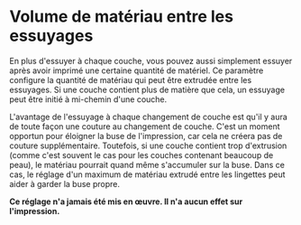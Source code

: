 Volume de matériau entre les essuyages
====
En plus d'essuyer à chaque couche, vous pouvez aussi simplement essuyer après avoir imprimé une certaine quantité de matériel. Ce paramètre configure la quantité de matériau qui peut être extrudée entre les essuyages. Si une couche contient plus de matière que cela, un essuyage peut être initié à mi-chemin d'une couche.

L'avantage de l'essuyage à chaque changement de couche est qu'il y aura de toute façon une couture au changement de couche. C'est un moment opportun pour éloigner la buse de l'impression, car cela ne créera pas de couture supplémentaire. Toutefois, si une couche contient trop d'extrusion (comme c'est souvent le cas pour les couches contenant beaucoup de peau), le matériau pourrait quand même s'accumuler sur la buse. Dans ce cas, le réglage d'un maximum de matériau extrudé entre les lingettes peut aider à garder la buse propre.

**Ce réglage n'a jamais été mis en œuvre. Il n'a aucun effet sur l'impression.**
